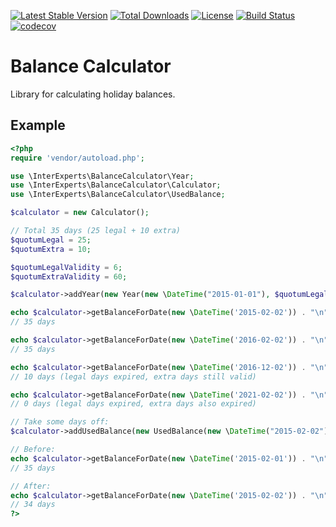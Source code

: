 [![Latest Stable Version](https://img.shields.io/packagist/v/interexperts/balancecalculator.svg|)](https://packagist.org/packages/interexperts/balancecalculator)
[![Total Downloads](https://img.shields.io/packagist/dt/interexperts/balancecalculator.svg)](https://packagist.org/packages/interexperts/balancecalculator)
[![License](https://img.shields.io/packagist/l/interexperts/balancecalculator.svg)](https://packagist.org/packages/interexperts/balancecalculator)
[![Build Status](https://travis-ci.org/interexperts/balance-calculator.svg?branch=master)](https://travis-ci.org/interexperts/balance-calculator)
[![codecov](https://codecov.io/gh/interexperts/balance-calculator/branch/master/graph/badge.svg)](https://codecov.io/gh/interexperts/balance-calculator)

# Balance Calculator

Library for calculating holiday balances.

## Example

```php
<?php
require 'vendor/autoload.php';

use \InterExperts\BalanceCalculator\Year;
use \InterExperts\BalanceCalculator\Calculator;
use \InterExperts\BalanceCalculator\UsedBalance;

$calculator = new Calculator();

// Total 35 days (25 legal + 10 extra)
$quotumLegal = 25;
$quotumExtra = 10;

$quotumLegalValidity = 6;
$quotumExtraValidity = 60;

$calculator->addYear(new Year(new \DateTime("2015-01-01"), $quotumLegal, $quotumExtra, $quotumLegalValidity, $quotumExtraValidity));

echo $calculator->getBalanceForDate(new \DateTime('2015-02-02')) . "\n";
// 35 days

echo $calculator->getBalanceForDate(new \DateTime('2016-02-02')) . "\n";
// 35 days

echo $calculator->getBalanceForDate(new \DateTime('2016-12-02')) . "\n";
// 10 days (legal days expired, extra days still valid)

echo $calculator->getBalanceForDate(new \DateTime('2021-02-02')) . "\n";
// 0 days (legal days expired, extra days also expired)

// Take some days off:
$calculator->addUsedBalance(new UsedBalance(new \DateTime("2015-02-02"), 1));

// Before:
echo $calculator->getBalanceForDate(new \DateTime('2015-02-01')) . "\n";
// 35 days

// After:
echo $calculator->getBalanceForDate(new \DateTime('2015-02-02')) . "\n";
// 34 days
?>
```